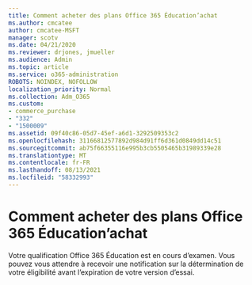 ```yaml
---
title: Comment acheter des plans Office 365 Éducation’achat
ms.author: cmcatee
author: cmcatee-MSFT
manager: scotv
ms.date: 04/21/2020
ms.reviewer: drjones, jmueller
ms.audience: Admin
ms.topic: article
ms.service: o365-administration
ROBOTS: NOINDEX, NOFOLLOW
localization_priority: Normal
ms.collection: Adm_O365
ms.custom:
- commerce_purchase
- "332"
- "1500009"
ms.assetid: 09f40c86-05d7-45ef-a6d1-3292509353c2
ms.openlocfilehash: 31166812577892d984d91ff6d361d0849dd14c51
ms.sourcegitcommit: ab75f66355116e995b3cb5505465b31989339e28
ms.translationtype: MT
ms.contentlocale: fr-FR
ms.lasthandoff: 08/13/2021
ms.locfileid: "58332993"
---
```

# <a name="how-to-purchase-office-365-education-plans"></a>Comment acheter des plans Office 365 Éducation’achat

Votre qualification Office 365 Éducation est en cours d’examen. Vous pouvez vous attendre à recevoir une notification sur la détermination de votre éligibilité avant l’expiration de votre version d’essai.